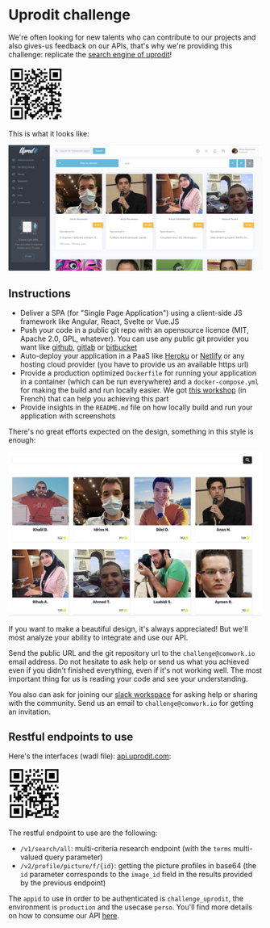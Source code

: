 # Uprodit challenge

We're often looking for new talents who can contribute to our projects and also gives-us feedback on our APIs, that's why we're providing this challenge: replicate the [search engine of uprodit](https://www.uprodit.com/profile/all/search/perso)! 

![qr_search_engine](./img/qr_search_engine.png)

This is what it looks like:

![uprodit_search_engine](./img/uprodit_search_engine.png)

## Instructions

* Deliver a SPA (for "Single Page Application") using a client-side JS framework like Angular, React, Svelte or Vue.JS
* Push your code in a public git repo with an opensource licence (MIT, Apache 2.0, GPL, whatever). You can use any public git provider you want like [github](https://github.com), [gitlab](https://gitlab.com) or [bitbucket](https://bitbucket.org)
* Auto-deploy your application in a PaaS like [Heroku](https://www.heroku.com) or [Netlify](https://www.netlify.com) or any hosting cloud provider (you have to provide us an available https url)
* Provide a production optimized `Dockerfile` for running your application in a container (which can be run everywhere) and a `docker-compose.yml` for making the build and run locally easier. We got [this workshop](https://gitlab.comwork.io/comwork_public/training/docker) (in French) that can help you achieving this part
* Provide insights in the `README.md` file on how locally build and run your application with screenshots

There's no great efforts expected on the design, something in this style is enough:

![challenge_proto](./img/challenge_proto.png)

If you want to make a beautiful design, it's always appreciated! But we'll most analyze your ability to integrate and use our API.

Send the public URL and the git repository url to the `challenge@comwork.io` email address. Do not hesitate to ask help or send us what you achieved even if you didn't finished everything, even if it's not working well. The most important thing for us is reading your code and see your understanding. 

You also can ask for joining our [slack workspace](https://uprodit-tech.slack.com) for asking help or sharing with the community. Send us an email to `challenge@comwork.io` for getting an invitation.

## Restful endpoints to use

Here's the interfaces (wadl file): [api.uprodit.com](https://api.uprodit.com):

![qr_api](./img/qr_api.png)

The restful endpoint to use are the following:
* `/v1/search/all`: multi-criteria research endpoint (with the `terms` multi-valued query parameter)
* `/v2/profile/picture/f/{id}`: getting the picture profiles in base64 (the `id` parameter corresponds to the `image_id` field in the results provided by the previous endpoint)

The `appid` to use in order to be authenticated is `challenge_uprodit`, the environment is `production` and the usecase `perso`. You'll find more details on how to consume our API [here](./api/README.md).
